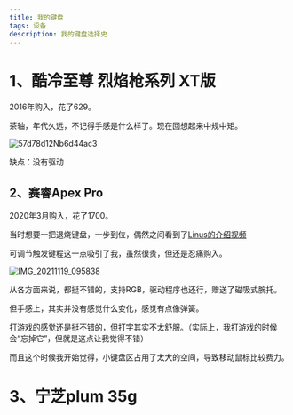 ```yaml
---
title: 我的键盘
tags: 设备
description: 我的键盘选择史
---
```


# 1、酷冷至尊 烈焰枪系列 XT版

2016年购入，花了629。

茶轴，年代久远，不记得手感是什么样了。现在回想起来中规中矩。

![57d78d12Nb6d44ac3](./assets/57d78d12Nb6d44ac3.jpg)

缺点：没有驱动

## 2、赛睿Apex Pro

2020年3月购入，花了1700。

当时想要一把退烧键盘，一步到位，偶然之间看到了[Linus的介绍视频](https://www.bilibili.com/video/BV1o4411T7it)

可调节触发键程这一点吸引了我，虽然很贵，但还是忍痛购入。

![IMG_20211119_095838](./assets/IMG_20211119_095838.jpg)

从各方面来说，都挺不错的，支持RGB，驱动程序也还行，赠送了磁吸式腕托。

但手感上，其实并没有感觉什么变化，感觉有点像弹簧。

打游戏的感觉还是挺不错的，但打字其实不太舒服。（实际上，我打游戏的时候会“忘掉它”，但就是这点让我觉得不错）

而且这个时候我开始觉得，小键盘区占用了太大的空间，导致移动鼠标比较费力。

# 3、宁芝plum 35g

